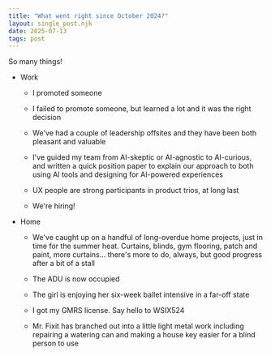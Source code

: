 ```yaml
---
title: "What went right since October 2024?"
layout: single_post.njk
date: 2025-07-13
tags: post
---
```


So many things!

- Work
    - I promoted someone
    
    - I failed to promote someone, but learned a lot and it was the right decision
    
    - We've had a couple of leadership offsites and they have been both pleasant and valuable
    
    - I've guided my team from AI-skeptic or AI-agnostic to AI-curious, and written a quick position paper to explain our approach to both using AI tools and designing for AI-powered experiences
    
    - UX people are strong participants in product trios, at long last
    
    - We're hiring!

- Home
    - We've caught up on a handful of long-overdue home projects, just in time for the summer heat. Curtains, blinds, gym flooring, patch and paint, more curtains… there's more to do, always, but good progress after a bit of a stall
    
    - The ADU is now occupied
    
    - The girl is enjoying her six-week ballet intensive in a far-off state
    
    - I got my GMRS license. Say hello to WSIX524
    
    - Mr. Fixit has branched out into a little light metal work including repairing a watering can and making a house key easier for a blind person to use
